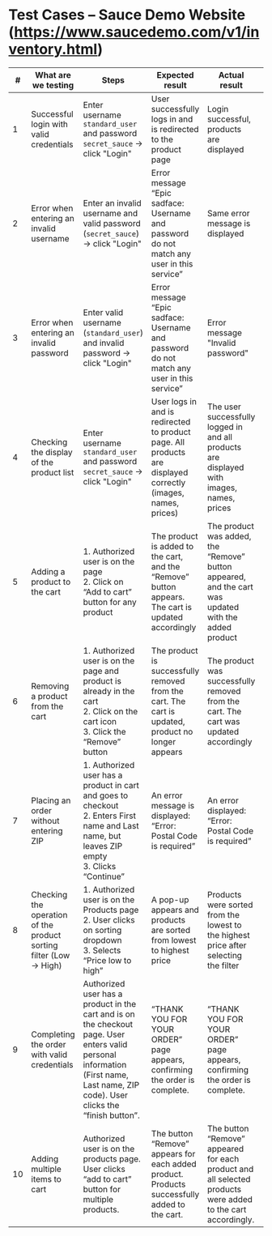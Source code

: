 
# Test Cases – Sauce Demo Website (https://www.saucedemo.com/v1/inventory.html)

| #  | What are we testing                                | Steps                                                                 | Expected result                                                                                         | Actual result                                                                                          | Status  |
|----|----------------------------------------------------|-----------------------------------------------------------------------|----------------------------------------------------------------------------------------------------------|----------------------------------------------------------------------------------------------------------|---------|
| 1  | Successful login with valid credentials            | Enter username `standard_user` and password `secret_sauce` → click "Login" | User successfully logs in and is redirected to the product page                                         | Login successful, products are displayed                                                                | PASSED  |
| 2  | Error when entering an invalid username            | Enter an invalid username and valid password (`secret_sauce`) → click "Login" | Error message “Epic sadface: Username and password do not match any user in this service”               | Same error message is displayed                                                                         | PASSED  |
| 3  | Error when entering an invalid password            | Enter valid username (`standard_user`) and invalid password → click "Login" | Error message “Epic sadface: Username and password do not match any user in this service”               | Error message "Invalid password"                                                                        | FAILED  |
| 4  | Checking the display of the product list           | Enter username `standard_user` and password `secret_sauce` → click "Login" | User logs in and is redirected to product page. All products are displayed correctly (images, names, prices) | The user successfully logged in and all products are displayed with images, names, prices               | PASSED  |
| 5  | Adding a product to the cart                       | 1. Authorized user is on the page  <br> 2. Click on “Add to cart” button for any product    | The product is added to the cart, and the “Remove” button appears. The cart is updated accordingly      | The product was added, the “Remove” button appeared, and the cart was updated with the added product                          | PASSED  |
| 6  | Removing a product from the cart                                | 1. Authorized user is on the page and product is already in the cart <br> 2. Click on the cart icon <br> 3. Click the “Remove” button | The product is successfully removed from the cart. The cart is updated, product no longer appears           | The product was successfully removed from the cart. The cart was updated accordingly                        | PASSED  |
| 7  | Placing an order without entering ZIP                           | 1. Authorized user has a product in cart and goes to checkout <br> 2. Enters First name and Last name, but leaves ZIP empty <br> 3. Clicks “Continue” | An error message is displayed: “Error: Postal Code is required”                                              | An error displayed: “Error: Postal Code is required”                                                        | PASSED  |
| 8  | Checking the operation of the product sorting filter (Low → High) | 1. Authorized user is on the Products page <br> 2. User clicks on sorting dropdown <br> 3. Selects “Price low to high”                     | A pop-up appears and products are sorted from lowest to highest price                                        | Products were sorted from the lowest to the highest price after selecting the filter                         | PASSED  |
|9| Сompleting the order with valid credentials |Authorized user has a product in the cart and is on the checkout page. User enters valid personal information (First name, Last name, ZIP code). User clicks the “finish button”.| “THANK YOU FOR YOUR ORDER” page appears, confirming the order is complete. | “THANK YOU FOR YOUR ORDER” page appears, confirming the order is complete. | PASSED |
|10| Adding multiple items to cart | Authorized user is on the products page. User clicks “add to cart” button for multiple products.| The button “Remove” appears for each added product. Products successfully added to the cart. | The button “Remove” appeared for each product and all selected products were added to the cart accordingly. | PASSED |

